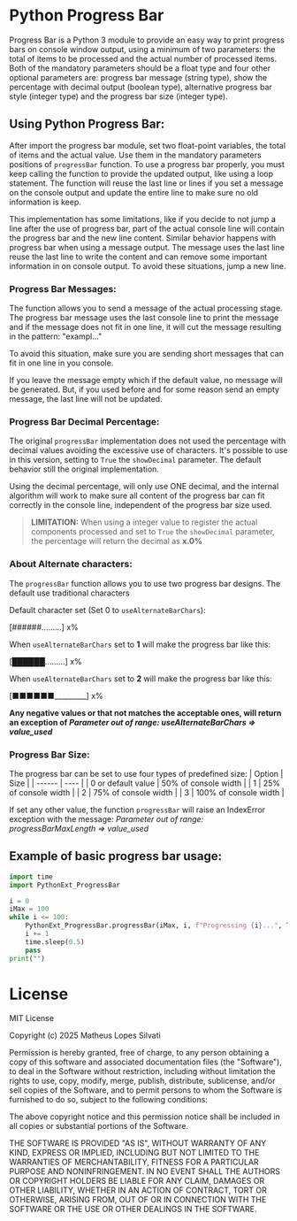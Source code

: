 # Python Progress Bar

Progress Bar is a Python 3 module to provide an easy way to print progress bars on console window output, using a minimum of two parameters: the total of items to be processed and the actual number of processed items. Both of the mandatory parameters should be a float type and four other optional parameters are: progress bar message (string type), show the percentage with decimal output (boolean type), alternative progress bar style (integer type) and the progress bar size (integer type).

## Using Python Progress Bar:

After import the progress bar module, set two float-point variables, the total of items and the actual value. Use them in the mandatory parameters positions of `progressBar` function. To use a progress bar properly, you must keep calling the function to provide the updated output, like using a loop statement. The function will reuse the last line or lines if you set a message on the console output and update the entire line to make sure no old information is keep.

This implementation has some limitations, like if you decide to not jump a line after the use of progress bar, part of the actual console line will contain the progress bar and the new line content. Similar behavior happens with progress bar when using a message output. The message uses the last line reuse the last line to write the content and can remove some important information in on console output. To avoid these situations, jump a new line.

### Progress Bar Messages:

The function allows you to send a message of the actual processing stage. The progress bar message uses the last console line to print the message and if the message does not fit in one line, it will cut the message resulting in the pattern: "exampl..."

To avoid this situation, make sure you are sending short messages that can fit in one line in you console.

If you leave the message empty which if the default value, no message will be generated. But, if you used before and for some reason send an empty message, the last line will not be updated.

### Progress Bar Decimal Percentage:

The original `progressBar` implementation does not used the percentage with decimal values avoiding the excessive use of characters. It's possible to use in this version, setting to `True` the `showDecimal` parameter. The default behavior still the original implementation.

Using the decimal percentage, will only use ONE decimal, and the internal algorithm will work to make sure all content of the progress bar can fit correctly in the console line, independent of the progress bar size used.

> **LIMITATION:** When using a integer value to register the actual components processed and set to `True` the `showDecimal` parameter, the percentage will return the decimal as **x.0%**

### About Alternate characters:

The `progressBar` function allows you to use two progress bar designs. The default use traditional characters 

Default character set (Set 0 to `useAlternateBarChars`):

[######.........] x%

When `useAlternateBarChars` set to **1** will make the progress bar like this:

[██████.........] x%

When `useAlternateBarChars` set to **2** will make the progress bar like this:

[■■■■■■_________] x%

**Any negative values or that not matches the acceptable ones, will return an exception of *Parameter out of range: useAlternateBarChars => value_used***

### Progress Bar Size:

The progress bar can be set to use four types of predefined size:
| Option | Size |
| ------ | ---- |
| 0 or default value | 50% of console width |
| 1 | 25% of console width |
| 2 | 75% of console width |
| 3 | 100% of console width |

If set any other value, the function `progressBar` will raise an IndexError exception with the message: *Parameter out of range: progressBarMaxLength => value_used*

## Example of basic progress bar usage:

```Python
import time
import PythonExt_ProgressBar

i = 0
iMax = 100
while i <= 100:
    PythonExt_ProgressBar.progressBar(iMax, i, f"Progressing {i}...", True, 0, 2)
    i += 1
    time.sleep(0.5)
    pass
print("")
```

# License

MIT License

Copyright (c) 2025 Matheus Lopes Silvati

Permission is hereby granted, free of charge, to any person obtaining a copy
of this software and associated documentation files (the "Software"), to deal
in the Software without restriction, including without limitation the rights
to use, copy, modify, merge, publish, distribute, sublicense, and/or sell
copies of the Software, and to permit persons to whom the Software is
furnished to do so, subject to the following conditions:

The above copyright notice and this permission notice shall be included in all
copies or substantial portions of the Software.

THE SOFTWARE IS PROVIDED "AS IS", WITHOUT WARRANTY OF ANY KIND, EXPRESS OR
IMPLIED, INCLUDING BUT NOT LIMITED TO THE WARRANTIES OF MERCHANTABILITY,
FITNESS FOR A PARTICULAR PURPOSE AND NONINFRINGEMENT. IN NO EVENT SHALL THE
AUTHORS OR COPYRIGHT HOLDERS BE LIABLE FOR ANY CLAIM, DAMAGES OR OTHER
LIABILITY, WHETHER IN AN ACTION OF CONTRACT, TORT OR OTHERWISE, ARISING FROM,
OUT OF OR IN CONNECTION WITH THE SOFTWARE OR THE USE OR OTHER DEALINGS IN THE
SOFTWARE.